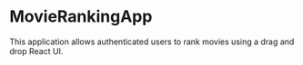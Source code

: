 # MovieRankingApp
This application allows authenticated users to rank movies using a drag and drop React UI.
